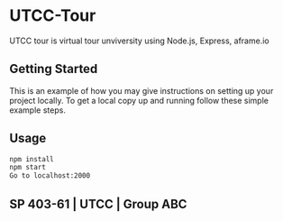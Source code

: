 # UTCC-Tour

UTCC tour is virtual tour unviversity using Node.js, Express, aframe.io



## Getting Started

This is an example of how you may give instructions on setting up your project locally.
To get a local copy up and running follow these simple example steps.

## Usage


  ```sh
  npm install
  npm start
  Go to localhost:2000
  ```



<h2> SP 403-61 | UTCC | Group ABC</h2>
